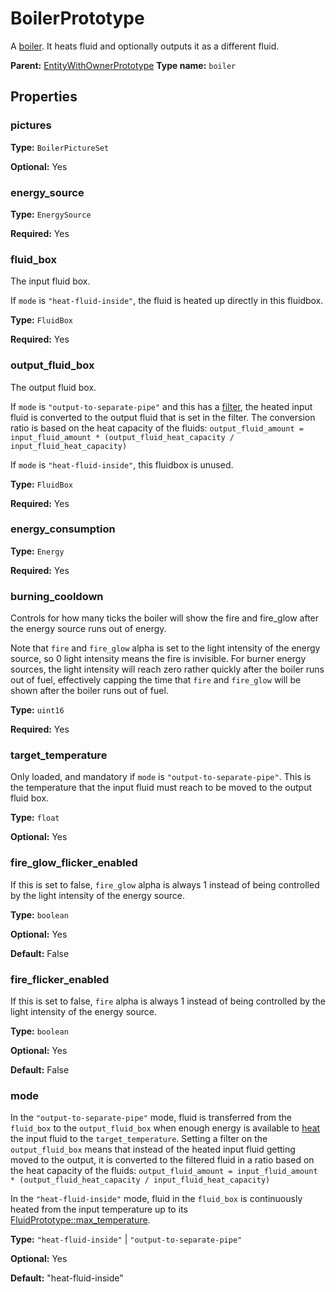 # BoilerPrototype

A [boiler](https://wiki.factorio.com/Boiler). It heats fluid and optionally outputs it as a different fluid.

**Parent:** [EntityWithOwnerPrototype](EntityWithOwnerPrototype.md)
**Type name:** `boiler`

## Properties

### pictures

**Type:** `BoilerPictureSet`

**Optional:** Yes

### energy_source

**Type:** `EnergySource`

**Required:** Yes

### fluid_box

The input fluid box.

If `mode` is `"heat-fluid-inside"`, the fluid is heated up directly in this fluidbox.

**Type:** `FluidBox`

**Required:** Yes

### output_fluid_box

The output fluid box.

If `mode` is `"output-to-separate-pipe"` and this has a [filter](prototype:FluidBox::filter), the heated input fluid is converted to the output fluid that is set in the filter. The conversion ratio is based on the heat capacity of the fluids: `output_fluid_amount = input_fluid_amount * (output_fluid_heat_capacity / input_fluid_heat_capacity)`

If `mode` is `"heat-fluid-inside"`, this fluidbox is unused.

**Type:** `FluidBox`

**Required:** Yes

### energy_consumption

**Type:** `Energy`

**Required:** Yes

### burning_cooldown

Controls for how many ticks the boiler will show the fire and fire_glow after the energy source runs out of energy.

Note that `fire` and `fire_glow` alpha is set to the light intensity of the energy source, so 0 light intensity means the fire is invisible. For burner energy sources, the light intensity will reach zero rather quickly after the boiler runs out of fuel, effectively capping the time that `fire` and `fire_glow` will be shown after the boiler runs out of fuel.

**Type:** `uint16`

**Required:** Yes

### target_temperature

Only loaded, and mandatory if `mode` is `"output-to-separate-pipe"`. This is the temperature that the input fluid must reach to be moved to the output fluid box.

**Type:** `float`

**Optional:** Yes

### fire_glow_flicker_enabled

If this is set to false, `fire_glow` alpha is always 1 instead of being controlled by the light intensity of the energy source.

**Type:** `boolean`

**Optional:** Yes

**Default:** False

### fire_flicker_enabled

If this is set to false, `fire` alpha is always 1 instead of being controlled by the light intensity of the energy source.

**Type:** `boolean`

**Optional:** Yes

**Default:** False

### mode

In the `"output-to-separate-pipe"` mode, fluid is transferred from the `fluid_box` to the `output_fluid_box` when enough energy is available to [heat](prototype:FluidPrototype::heat_capacity) the input fluid to the `target_temperature`. Setting a filter on the `output_fluid_box` means that instead of the heated input fluid getting moved to the output, it is converted to the filtered fluid in a ratio based on the heat capacity of the fluids: `output_fluid_amount = input_fluid_amount * (output_fluid_heat_capacity / input_fluid_heat_capacity)`

In the `"heat-fluid-inside"` mode, fluid in the `fluid_box` is continuously heated from the input temperature up to its [FluidPrototype::max_temperature](prototype:FluidPrototype::max_temperature).

**Type:** `"heat-fluid-inside"` | `"output-to-separate-pipe"`

**Optional:** Yes

**Default:** "heat-fluid-inside"

